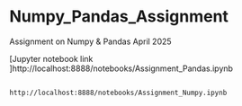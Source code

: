 # Numpy_Pandas_Assignment
Assignment on Numpy &amp; Pandas April 2025

[Jupyter notebook link ]http://localhost:8888/notebooks/Assignment_Pandas.ipynb


                        http://localhost:8888/notebooks/Assignment_Numpy.ipynb
